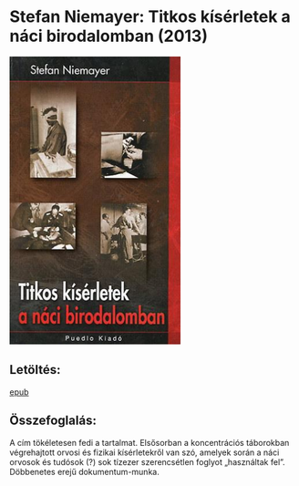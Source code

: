 # <a name="id_806">Stefan Niemayer: Titkos kísérletek a náci birodalomban (2013)</a>
<img src="https://github.com/BercziSandor/calibre_lib/raw/main/Stefan%20Niemayer/Titkos%20kiserletek%20a%20naci%20birodalomb%20%28806%29/cover.jpg" alt="cover" width="300"/>

## Letöltés:
[epub](https://github.com/BercziSandor/calibre_lib/raw/main/Stefan%20Niemayer/Titkos%20kiserletek%20a%20naci%20birodalomb%20%28806%29/Titkos%20kiserletek%20a%20naci%20biroda%20-%20Stefan%20Niemayer.epub)

## Összefoglalás:
<p>A cím tökéletesen fedi a tartalmat. Elsősorban a koncentrációs táborokban végrehajtott orvosi és fizikai kísérletekről van szó, amelyek során a náci orvosok és tudósok (?) sok tízezer szerencsétlen foglyot „használtak fel”. Döbbenetes erejű dokumentum-munka.</p>

